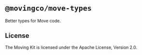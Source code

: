 # `@movingco/move-types`

Better types for Move code.

## License

The Moving Kit is licensed under the Apache License, Version 2.0.

